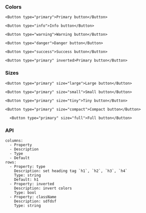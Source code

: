 ### Colors
```react
<Button type="primary">Primary button</Button>
```

```react
<Button type="info">Info button</Button>
```

```react
<Button type="warning">Warning button</Button>
```

```react
<Button type="danger">Danger button</Button>
```

```react
<Button type="success">Success button</Button>
```

```react
<Button type="primary" inverted>Primary button</Button>
```

### Sizes
```react
<Button type="primary" size="large">Large button</Button>
```

```react
<Button type="primary" size="small">Small button</Button>
```

```react
<Button type="primary" size="tiny">Tiny button</Button>
```

```react
<Button type="primary" size="compact">Compact button</Button>
```

```react
  <Button type="primary" size="full">Full button</Button>
```


### API

```table
columns:
  - Property
  - Description
  - Type
  - Default
rows:
  - Property: type
    Description: set heading tag `h1`, `h2`, `h3`, `h4`
    Type: string
    Default: h1
  - Property: inverted
    Description: invert colors
    Type: bool
  - Property: className
    Description: sdfdsf
    Type: string
```
